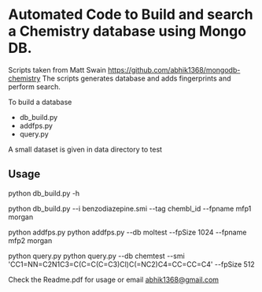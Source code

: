 # Automated Code to Build and search a Chemistry database using Mongo DB.

Scripts taken from Matt Swain https://github.com/abhik1368/mongodb-chemistry
The scripts generates database and adds fingerprints and perform search.

 To build a database
 * db_build.py  
 * addfps.py
 * query.py


A small dataset is given in data directory to test 

## Usage

python db_build.py -h

python db_build.py --i benzodiazepine.smi --tag chembl_id --fpname mfp1 morgan

python addfps.py
python addfps.py --db moltest --fpSize 1024 --fpname mfp2 morgan

python query.py
python query.py --db chemtest --smi 'CC1=NN=C2N1C3=C(C=C(C=C3)Cl)C(=NC2)C4=CC=CC=C4' --fpSize 512


Check the Readme.pdf for usage or email abhik1368@gmail.com 

